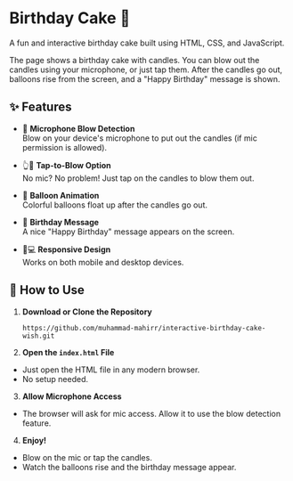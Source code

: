 # Birthday Cake 🎂

A fun and interactive birthday cake built using HTML, CSS, and JavaScript.

The page shows a birthday cake with candles. You can blow out the candles using your microphone, or just tap them. After the candles go out, balloons rise from the screen, and a "Happy Birthday" message is shown.

## ✨ Features

- 🎤 **Microphone Blow Detection**  
  Blow on your device's microphone to put out the candles (if mic permission is allowed).

- 👆🍃 **Tap-to-Blow Option**   
  No mic? No problem! Just tap on the candles to blow them out.

- 🎈 **Balloon Animation**  
  Colorful balloons float up after the candles go out.

- 🎉 **Birthday Message**  
  A nice "Happy Birthday" message appears on the screen.

- 📱💻 **Responsive Design**  
  Works on both mobile and desktop devices.

## 🚀 How to Use

1. **Download or Clone the Repository**
   ```
   https://github.com/muhammad-mahirr/interactive-birthday-cake-wish.git
   
3. **Open the `index.html` File**
- Just open the HTML file in any modern browser.
- No setup needed.

3. **Allow Microphone Access**
- The browser will ask for mic access. Allow it to use the blow detection feature.

4. **Enjoy!**
- Blow on the mic or tap the candles.
- Watch the balloons rise and the birthday message appear.




